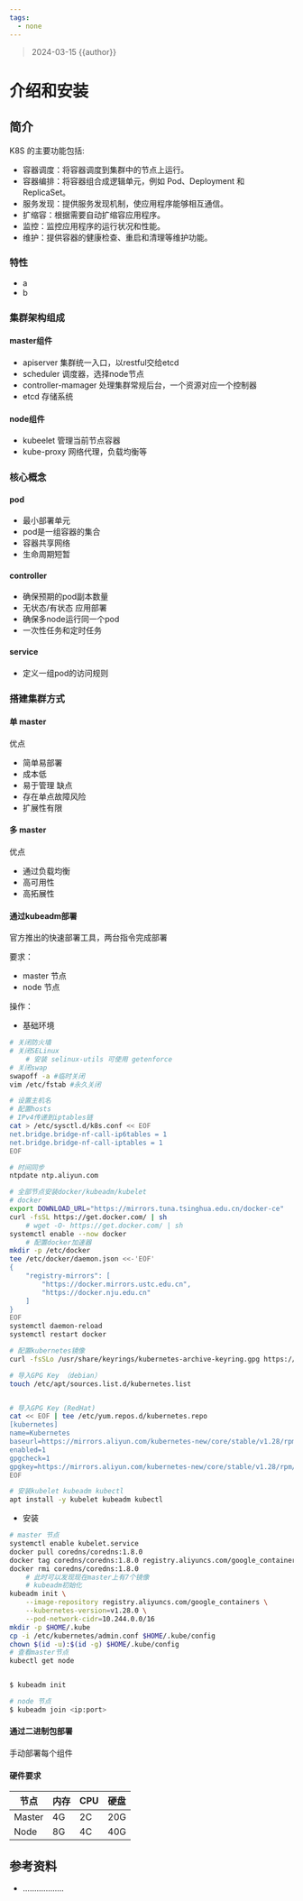 ```yaml
---
tags:
  - none
---
```

> 2024-03-15
> {{author}}
# 介绍和安装

## 简介

K8S 的主要功能包括:

- 容器调度：将容器调度到集群中的节点上运行。
- 容器编排：将容器组合成逻辑单元，例如 Pod、Deployment 和 ReplicaSet。
- 服务发现：提供服务发现机制，使应用程序能够相互通信。
- 扩缩容：根据需要自动扩缩容应用程序。
- 监控：监控应用程序的运行状况和性能。
- 维护：提供容器的健康检查、重启和清理等维护功能。

### 特性

- a
- b

### 集群架构组成

#### master组件

- apiserver
  集群统一入口，以restful交给etcd
- scheduler
  调度器，选择node节点
- controller-mamager
  处理集群常规后台，一个资源对应一个控制器
- etcd
  存储系统
#### node组件
- kubeelet
  管理当前节点容器
- kube-proxy
  网络代理，负载均衡等

### 核心概念

#### pod

- 最小部署单元
- pod是一组容器的集合
- 容器共享网络
- 生命周期短暂
#### controller

- 确保预期的pod副本数量
- 无状态/有状态 应用部署
- 确保多node运行同一个pod
- 一次性任务和定时任务

#### service

- 定义一组pod的访问规则

### 搭建集群方式

#### 单 master

优点
- 简单易部署
- 成本低
- 易于管理
缺点
- 存在单点故障风险
- 扩展性有限

#### 多 master
  
  优点
  - 通过负载均衡
  - 高可用性
  - 高拓展性

#### 通过kubeadm部署

官方推出的快速部署工具，两台指令完成部署

要求：
- master 节点
- node 节点

操作：
- 基础环境
```bash
# 关闭防火墙
# 关闭SELinux
	# 安装 selinux-utils 可使用 getenforce
# 关闭swap
swapoff -a #临时关闭
vim /etc/fstab #永久关闭

# 设置主机名
# 配置hosts
# IPv4传递到iptables链
cat > /etc/sysctl.d/k8s.conf << EOF
net.bridge.bridge-nf-call-ip6tables = 1
net.bridge.bridge-nf-call-iptables = 1
EOF

# 时间同步
ntpdate ntp.aliyun.com

# 全部节点安装docker/kubeadm/kubelet
# docker
export DOWNLOAD_URL="https://mirrors.tuna.tsinghua.edu.cn/docker-ce"
curl -fsSL https://get.docker.com/ | sh
	# wget -O- https://get.docker.com/ | sh
systemctl enable --now docker
	# 配置docker加速器
mkdir -p /etc/docker
tee /etc/docker/daemon.json <<-'EOF'
{
    "registry-mirrors": [
        "https://docker.mirrors.ustc.edu.cn",
        "https://docker.nju.edu.cn"
    ]
}
EOF
systemctl daemon-reload
systemctl restart docker

# 配置kubernetes镜像 
curl -fsSLo /usr/share/keyrings/kubernetes-archive-keyring.gpg https://packages.cloud.google.com/apt/doc/apt-key.gpg

# 导入GPG Key （debian）
touch /etc/apt/sources.list.d/kubernetes.list


# 导入GPG Key (RedHat)
cat << EOF | tee /etc/yum.repos.d/kubernetes.repo
[kubernetes]
name=Kubernetes
baseurl=https://mirrors.aliyun.com/kubernetes-new/core/stable/v1.28/rpm/
enabled=1
gpgcheck=1
gpgkey=https://mirrors.aliyun.com/kubernetes-new/core/stable/v1.28/rpm/repodata/repomd.xml.key
EOF

# 安装kubelet kubeadm kubectl
apt install -y kubelet kubeadm kubectl

```

- 安装
```bash
# master 节点
systemctl enable kubelet.service
docker pull coredns/coredns:1.8.0
docker tag coredns/coredns:1.8.0 registry.aliyuncs.com/google_containers/coredns/coredns:v1.8.0
docker rmi coredns/coredns:1.8.0
	# 此时可以发现现在master上有7个镜像
	# kubeadm初始化
kubeadm init \
	--image-repository registry.aliyuncs.com/google_containers \
	--kubernetes-version=v1.28.0 \
	--pod-network-cidr=10.244.0.0/16
mkdir -p $HOME/.kube
cp -i /etc/kubernetes/admin.conf $HOME/.kube/config
chown $(id -u):$(id -g) $HOME/.kube/config
# 查看master节点
kubectl get node


$ kubeadm init

# node 节点
$ kubeadm join <ip:port>
```

#### 通过二进制包部署

手动部署每个组件

#### 硬件要求

| 节点     | 内存  | CPU | 硬盘  |
| ------ | --- | --- | --- |
| Master | 4G  | 2C  | 20G |
| Node   | 8G  | 4C  | 40G |


## 参考资料

* ..................
